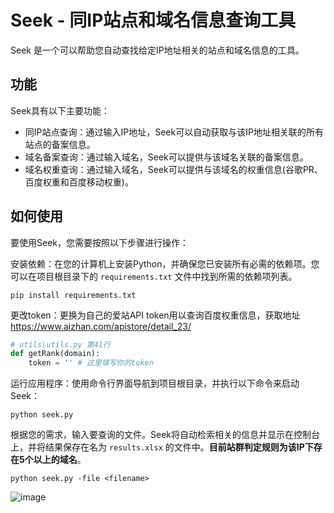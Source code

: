 # Seek - 同IP站点和域名信息查询工具

Seek 是一个可以帮助您自动查找给定IP地址相关的站点和域名信息的工具。

## 功能

Seek具有以下主要功能：

- 同IP站点查询：通过输入IP地址，Seek可以自动获取与该IP地址相关联的所有站点的备案信息。
- 域名备案查询：通过输入域名，Seek可以提供与该域名关联的备案信息。
- 域名权重查询：通过输入域名，Seek可以提供与该域名的权重信息(谷歌PR、百度权重和百度移动权重)。

## 如何使用

要使用Seek，您需要按照以下步骤进行操作：

安装依赖：在您的计算机上安装Python，并确保您已安装所有必需的依赖项。您可以在项目根目录下的 `requirements.txt` 文件中找到所需的依赖项列表。

```
pip install requirements.txt
```

更改token：更换为自己的爱站API token用以查询百度权重信息，获取地址 https://www.aizhan.com/apistore/detail_23/

```python
# utils\utils.py 第41行
def getRank(domain):
    token = '' # 这里填写你的token
```

运行应用程序：使用命令行界面导航到项目根目录，并执行以下命令来启动Seek：

```
python seek.py
```

根据您的需求，输入要查询的文件。Seek将自动检索相关的信息并显示在控制台上，并将结果保存在名为 `results.xlsx` 的文件中。**目前站群判定规则为该IP下存在5个以上的域名**。

```
python seek.py -file <filename>
```

![image](https://github.com/5ime/seek/assets/31686695/60bbe4ce-a59a-4fc0-af98-1e15316cadc7)
